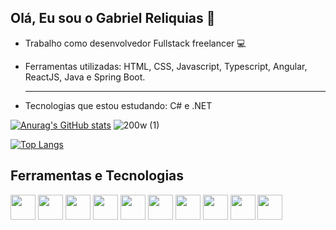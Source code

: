 ## Olá, Eu sou o Gabriel Reliquias 👋 




- Trabalho como desenvolvedor Fullstack freelancer 💻
- Ferramentas utilizadas: HTML, CSS, Javascript, Typescript, Angular, ReactJS,  Java e Spring Boot. <hr>
  
- Tecnologias que estou estudando: C# e .NET

[![Anurag's GitHub stats](https://github-readme-stats.vercel.app/api?username=relicote&hide=contribs&show_icons=true&theme=github_dark )](https://github.com/anuraghazra/github-readme-stats) ![200w (1)](https://github.com/relicote/relicote/assets/125402939/3bcd7cf4-7109-4147-8b66-31df666e61df)

[![Top Langs](https://github-readme-stats.vercel.app/api/top-langs/?username=relicote&theme=github_dark&layout=compact)](https://github.com/relicote/github-readme-stats)

## Ferramentas e Tecnologias

<img src="https://cdn.jsdelivr.net/gh/devicons/devicon/icons/visualstudio/visualstudio-plain.svg" width="40" height="40" /> <img src="https://cdn.jsdelivr.net/gh/devicons/devicon/icons/git/git-original.svg" width="40" height="40"/> <img src="https://cdn.jsdelivr.net/gh/devicons/devicon/icons/html5/html5-original.svg" width="40" height="40" /> <img src="https://cdn.jsdelivr.net/gh/devicons/devicon/icons/css3/css3-original.svg" width="40" height="40" /> <img src="https://cdn.jsdelivr.net/gh/devicons/devicon/icons/javascript/javascript-original.svg" width="40" height="40" /> <img src="https://cdn.jsdelivr.net/gh/devicons/devicon/icons/angularjs/angularjs-original.svg" width="40" height="40" /> 
            <img src="https://cdn.jsdelivr.net/gh/devicons/devicon/icons/react/react-original.svg" width="40" height="40" />
           <img src="https://cdn.jsdelivr.net/gh/devicons/devicon/icons/python/python-original.svg" width="40" height="40" /> 
            <img src="https://cdn.jsdelivr.net/gh/devicons/devicon/icons/java/java-original.svg" width="40" height="40" /> 
            <img src="https://cdn.jsdelivr.net/gh/devicons/devicon/icons/mysql/mysql-original.svg" width="40" height="40" />
          
          
            
          
          
          
          

          
          
